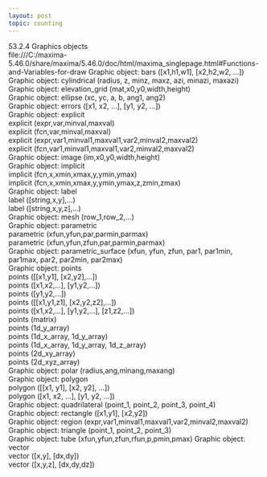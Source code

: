 ```yaml
---
layout: post
topic: counting
---
```

53.2.4 Graphics objects  
file:///C:/maxima-5.46.0/share/maxima/5.46.0/doc/html/maxima_singlepage.html#Functions-and-Variables-for-draw
Graphic object: bars ([x1,h1,w1], [x2,h2,w2, ...])  
Graphic object: cylindrical (radius, z, minz, maxz, azi, minazi, maxazi)  
Graphic object: elevation_grid (mat,x0,y0,width,height)  
Graphic object: ellipse (xc, yc, a, b, ang1, ang2)  
Graphic object: errors ([x1, x2, …], [y1, y2, …])  
Graphic object: explicit  
    explicit (expr,var,minval,maxval)  
    explicit (fcn,var,minval,maxval)  
    explicit (expr,var1,minval1,maxval1,var2,minval2,maxval2)  
    explicit (fcn,var1,minval1,maxval1,var2,minval2,maxval2)  
Graphic object: image (im,x0,y0,width,height)  
Graphic object: implicit  
    implicit (fcn,x,xmin,xmax,y,ymin,ymax)  
    implicit (fcn,x,xmin,xmax,y,ymin,ymax,z,zmin,zmax)  
Graphic object: label  
    label ([string,x,y],...)  
    label ([string,x,y,z],...)  
Graphic object: mesh (row_1,row_2,...)  
Graphic object: parametric  
    parametric (xfun,yfun,par,parmin,parmax)  
    parametric (xfun,yfun,zfun,par,parmin,parmax)  
Graphic object: parametric_surface (xfun, yfun, zfun, par1, par1min, par1max, par2, par2min, par2max)  
Graphic object: points  
    points ([[x1,y1], [x2,y2],...])  
    points ([x1,x2,...], [y1,y2,...])  
    points ([y1,y2,...])  
    points ([[x1,y1,z1], [x2,y2,z2],...])  
    points ([x1,x2,...], [y1,y2,...], [z1,z2,...])  
    points (matrix)  
    points (1d_y_array)  
    points (1d_x_array, 1d_y_array)  
    points (1d_x_array, 1d_y_array, 1d_z_array)  
    points (2d_xy_array)  
    points (2d_xyz_array)  
Graphic object: polar (radius,ang,minang,maxang)  
Graphic object: polygon  
    polygon ([[x1, y1], [x2, y2], …])  
    polygon ([x1, x2, …], [y1, y2, …])  
Graphic object: quadrilateral (point_1, point_2, point_3, point_4)  
Graphic object: rectangle ([x1,y1], [x2,y2])  
Graphic object: region (expr,var1,minval1,maxval1,var2,minval2,maxval2)  
Graphic object: triangle (point_1, point_2, point_3)  
Graphic object: tube (xfun,yfun,zfun,rfun,p,pmin,pmax)
Graphic object: vector  
    vector ([x,y], [dx,dy])  
    vector ([x,y,z], [dx,dy,dz])  
	
